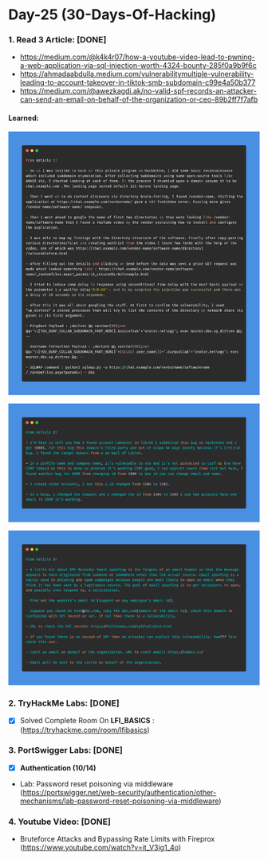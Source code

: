 # Day-25 (30-Days-Of-Hacking)

### 1. Read 3 Article: [DONE]

- https://medium.com/@k4k4r07/how-a-youtube-video-lead-to-pwning-a-web-application-via-sql-injection-worth-4324-bounty-285f0a9b9f6c
- https://ahmadaabdulla.medium.com/vulnerabilitymultiple-vulnerability-leading-to-account-takeover-in-tiktok-smb-subdomain-c99e4a50b377
- https://medium.com/@awezkagdi.ak/no-valid-spf-records-an-attacker-can-send-an-email-on-behalf-of-the-organization-or-ceo-89b2ff7f7afb

#### Learned:


![Article_1](Day-25_Article-1.png)

![Article_2](Day-25_Article-2.png)

![Article_3](Day-25_Article-3.png)


### 2. TryHackMe Labs: [DONE]

 - [X] Solved Complete Room On **LFI_BASICS** : (https://tryhackme.com/room/lfibasics)

### 3. PortSwigger Labs: [DONE]

 - [X] **Authentication (10/14)**
 -  Lab: Password reset poisoning via middleware   (https://portswigger.net/web-security/authentication/other-mechanisms/lab-password-reset-poisoning-via-middleware)

### 4. Youtube Video: [DONE]

- Bruteforce Attacks and Bypassing Rate Limits with Fireprox (https://www.youtube.com/watch?v=it_V3ig1_4o)